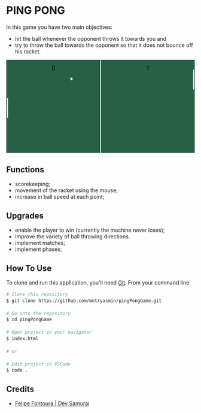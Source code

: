 # PING PONG

In this game you have two main objectives:
- hit the ball whenever the opponent throws it towards you and
- try to throw the ball towards the opponent so that it does not bounce off his racket.

![v1](https://github.com/mntryasmin/pingPongGame/blob/master/img/versoes/v1.png)

## Functions
- scorekeeping;
- movement of the racket using the mouse;
- increase in ball speed at each point;

## Upgrades
- enable the player to win (currently the machine never loses);
- improve the variety of ball throwing directions.
- implement matches;
- implement phases;

## How To Use

To clone and run this application, you'll need [Git](https://git-scm.com). From your command line:

```bash
# Clone this repository
$ git clone https://github.com/mntryasmin/pingPongGame.git

# Go into the repository
$ cd pingPongGame

# Open project in your navigator
$ index.html

# or

# Edit project in VSCode
$ code .
```

## Credits

- [Felipe Fontoura | Dev Samurai](https://www.youtube.com/watch?v=J9LOAFag4oI&list=PLWQHBfdWRTiElHb_kYnXb8RlzFtKEFpiH&index=2)
